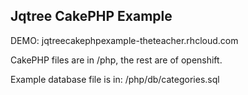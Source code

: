 ## Jqtree CakePHP Example

DEMO: jqtreecakephpexample-theteacher.rhcloud.com

CakePHP files are in /php, the rest are of openshift. 
   
Example database file is in: /php/db/categories.sql   